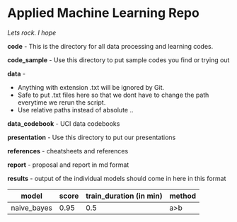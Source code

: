 # Applied Machine Learning Repo

*Lets rock. I hope*

**code** - This is the directory for all data processing and learning codes.

**code_sample** - Use this directory to put sample codes you find or trying out
 
**data** - 
* Anything with extension .txt will be ignored by Git. 
* Safe to put .txt files here so that we dont have to change the path everytime we rerun the script. 
* Use relative paths instead of absolute .. 

**data_codebook** - UCI data codebooks

**presentation** - Use this directory to put our presentations

**references** - cheatsheets and references

**report** - proposal and report in md format

**results** - output of the individual models should come in here in this format

model | score | train_duration (in min) | method
----- | ----- | -------------- | ------
naive_bayes | 0.95 | 0.5 | a>b
